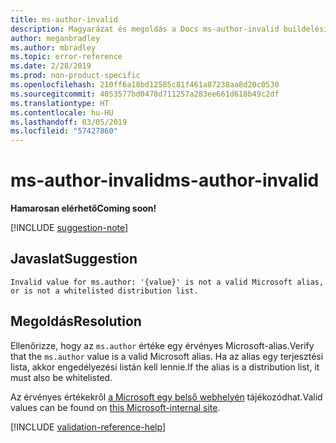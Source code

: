 ```yaml
---
title: ms-author-invalid
description: Magyarázat és megoldás a Docs ms-author-invalid buildelési problémájára
author: meganbradley
ms.author: mbradley
ms.topic: error-reference
ms.date: 2/28/2019
ms.prod: non-product-specific
ms.openlocfilehash: 210ff6a18bd12585c81f461a87238aa8d20c0530
ms.sourcegitcommit: 4053577bd0478d711257a283ee661d618b49c2df
ms.translationtype: HT
ms.contentlocale: hu-HU
ms.lasthandoff: 03/05/2019
ms.locfileid: "57427860"
---
```

# <a name="ms-author-invalid"></a><span data-ttu-id="ac795-103">ms-author-invalid</span><span class="sxs-lookup"><span data-stu-id="ac795-103">ms-author-invalid</span></span>

<span data-ttu-id="ac795-104">**Hamarosan elérhető**</span><span class="sxs-lookup"><span data-stu-id="ac795-104">**Coming soon!**</span></span>

[!INCLUDE [suggestion-note](includes/suggestion-note.md)]

## <a name="suggestion"></a><span data-ttu-id="ac795-105">Javaslat</span><span class="sxs-lookup"><span data-stu-id="ac795-105">Suggestion</span></span>

`Invalid value for ms.author: '{value}' is not a valid Microsoft alias, or is not a whitelisted distribution list.`

## <a name="resolution"></a><span data-ttu-id="ac795-106">Megoldás</span><span class="sxs-lookup"><span data-stu-id="ac795-106">Resolution</span></span>

<span data-ttu-id="ac795-107">Ellenőrizze, hogy az `ms.author` értéke egy érvényes Microsoft-alias.</span><span class="sxs-lookup"><span data-stu-id="ac795-107">Verify that the `ms.author` value is a valid Microsoft alias.</span></span> <span data-ttu-id="ac795-108">Ha az alias egy terjesztési lista, akkor engedélyezési listán kell lennie.</span><span class="sxs-lookup"><span data-stu-id="ac795-108">If the alias is a distribution list, it must also be whitelisted.</span></span>

<span data-ttu-id="ac795-109">Az érvényes értékekről [a Microsoft egy belső webhelyén](https://docsmetadatatool.azurewebsites.net/whitelists) tájékozódhat.</span><span class="sxs-lookup"><span data-stu-id="ac795-109">Valid values can be found on [this Microsoft-internal site](https://docsmetadatatool.azurewebsites.net/whitelists).</span></span>

<!--make sure to add this file to your includes folder and verify the path-->
[!INCLUDE [validation-reference-help](includes/validation-reference-help.md)]
